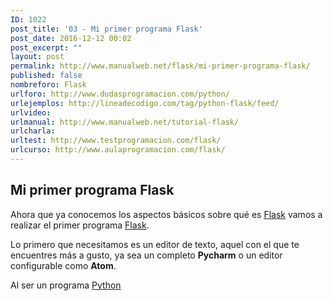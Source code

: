 ```yaml
---
ID: 1022
post_title: '03 - Mi primer programa Flask'
post_date: 2016-12-12 00:02
post_excerpt: ""
layout: post
permalink: http://www.manualweb.net/flask/mi-primer-programa-flask/
published: false
nombreforo: Flask
urlforo: http://www.dudasprogramacion.com/python/
urlejemplos: http://lineadecodigo.com/tag/python-flask/feed/
urlvideo:
urlmanual: http://www.manualweb.net/tutorial-flask/
urlcharla:
urltest: http://www.testprogramacion.com/flask/
urlcurso: http://www.aulaprogramacion.com/flask/
---
```

## Mi primer programa Flask
Ahora que ya conocemos los aspectos básicos sobre qué es [Flask][1] vamos a realizar el primer programa [Flask][1].

Lo primero que necesitamos es un editor de texto, aquel con el que te encuentres más a gusto, ya sea un completo **Pycharm** o un editor configurable como **Atom**.

Al ser un programa [Python][2]



[1]: http://www.manualweb.net/tutorial-flask/
[2]: http://www.manualweb.net/tutorial-python/
